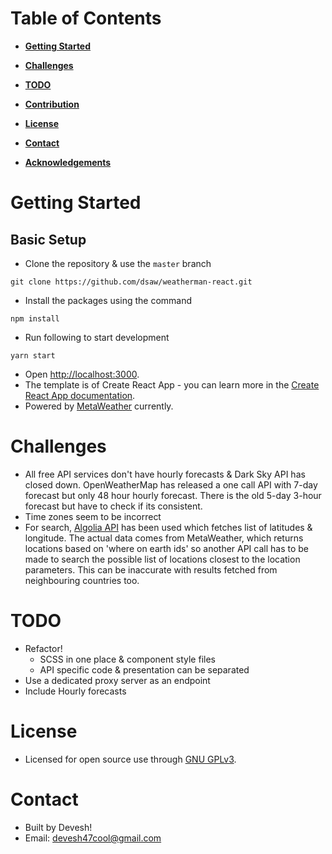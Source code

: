 # Table of Contents

- **[Getting Started](https://github.com/dsaw/weatherman-reactt#-getting-started)**

- **[Challenges](https://github.com/dsaw/weatherman-react#-challenges)**

- **[TODO](https://github.com/dsaw/weatherman-react#-todo)**

- **[Contribution](https://github.com/dsaw/weatherman-react#-contribution)**

- **[License](https://github.com/dsaw/weatherman-react#-license)**

- **[Contact](https://github.com/dsaw/weatherman-react#-contact)**

- **[Acknowledgements](https://github.com/dsaw/weatherman-react#-acknowledgements)**


# Getting Started

## Basic Setup

- Clone the repository & use the `master` branch
```
git clone https://github.com/dsaw/weatherman-react.git
```
- Install the packages using the command
```
npm install
```
- Run following to start development
```
yarn start
```
- Open [http://localhost:3000](http://localhost:3000).
- The template is of Create React App - you can learn more in the [Create React App documentation](https://facebook.github.io/create-react-app/docs/getting-started).
- Powered by [MetaWeather](https://www.metaweather.com/api) currently.
# Challenges
- All free API services don't have hourly forecasts & Dark Sky API has closed down. OpenWeatherMap has released a one call API with 7-day forecast but only 48 hour hourly forecast. There is the old 5-day 3-hour forecast but have to check if its consistent.
- Time zones seem to be incorrect
- For search, [Algolia API](https://www.algolia.com/doc/rest-api/search/) has been used which fetches list of latitudes & longitude. The actual data comes from MetaWeather, which returns locations based on 'where on earth ids' so another API call has to be made to search the possible list of locations closest to the location parameters. This can be inaccurate with results fetched from neighbouring countries too.

# TODO
- Refactor!
    - SCSS in one place & component style files
    - API specific code & presentation can be separated
- Use a dedicated proxy server as an endpoint
- Include Hourly forecasts

# License
- Licensed for open source use through [GNU GPLv3](https://www.gnu.org/licenses/quick-guide-gplv3.html).

# Contact
- Built by Devesh!
- Email: [devesh47cool@gmail.com](devesh47cool@gmail.com)
